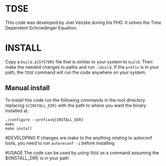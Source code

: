 # TDSE
This code was developed by Joel Venzke during his PHD. It solves the Time Dependent Schroedinger Equation.

# INSTALL 
Copy a `build.${SYSTEM}` file that is similar to your system to `build`. Then make the needed changes to paths and run `.\build`. If the `prefix` is in your path, the `TDSE` command will run the code anywhere on your system.

## Manual install
To install this code run the following commands in the root directory replacing `${INSTALL_DIR}` with the path to where you want the binary installed at.

```
./configure --prefix=${INSTALL_DIR}
make
make install
```

#DEVELOPING
If changes are make to the anything relating to autoconf tools, you need to run `autoreconf -i` before installing 

#USAGE
The code can be used by using `TDSE` as a command assuming the ${INSTALL_DIR} is in your path
